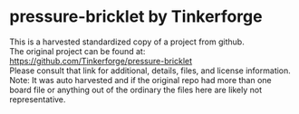
# pressure-bricklet by Tinkerforge  
This is a harvested standardized copy of a project from github.  
The original project can be found at:  
https://github.com/Tinkerforge/pressure-bricklet  
Please consult that link for additional, details, files, and license information.  
Note: It was auto harvested and if the original repo had more than one board file or anything out of the ordinary the files here are likely not representative.  
    